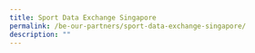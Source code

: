 ```yaml
---
title: Sport Data Exchange Singapore
permalink: /be-our-partners/sport-data-exchange-singapore/
description: ""
---
```


